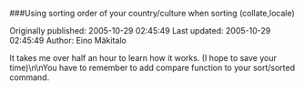 ###Using sorting order of your country/culture when sorting (collate,locale)

Originally published: 2005-10-29 02:45:49
Last updated: 2005-10-29 02:45:49
Author: Eino Mäkitalo

It takes me over half an hour to learn how it works. (I hope to save your time)\n\nYou have to remember to add compare function to your sort/sorted command.